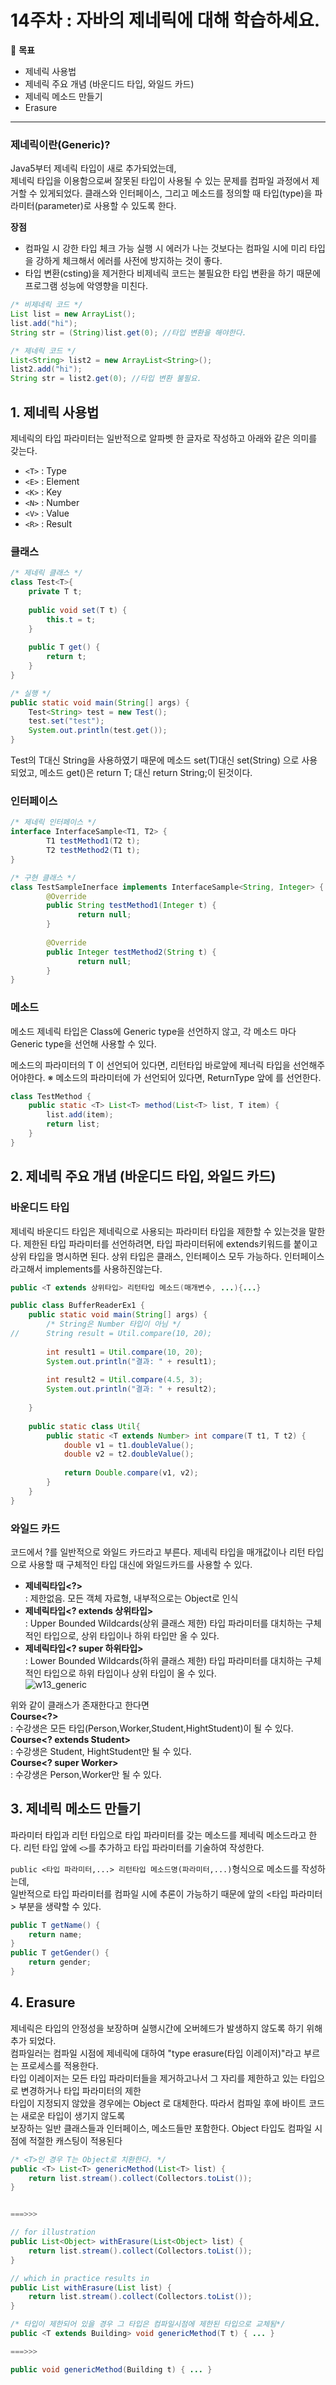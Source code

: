 14주차 : 자바의 제네릭에 대해 학습하세요.
=======

🎯 **목표** 
- 제네릭 사용법
- 제네릭 주요 개념 (바운디드 타입, 와일드 카드)
- 제네릭 메소드 만들기
- Erasure

-------------------------------------------------------------- 
### 제네릭이란(Generic)?
Java5부터 제네릭 타입이 새로 추가되었는데,    
제네릭 타입을 이용함으로써 잘못된 타입이 사용될 수 있는 문제를 컴파일 과정에서 제거할 수 있게되었다. 
클래스와 인터페이스, 그리고 메소드를 정의할 때 타입(type)을 파라미터(parameter)로 사용할 수 있도록 한다.

**장점**
- 컴파일 시 강한 타입 체크 가능
	실행 시 에러가 나는 것보다는 컴파일 시에 미리 타입을 강하게 체크해서 에러를 사전에 방지하는 것이 좋다.
- 타입 변환(csting)을 제거한다
	비제네릭 코드는 불필요한 타입 변환을 하기 때문에 프로그램 성능에 악영향을 미친다.
```java
/* 비제네릭 코드 */
List list = new ArrayList();
list.add("hi");
String str = (String)list.get(0); //타입 변환을 해야한다.

/* 제네릭 코드 */
List<String> list2 = new ArrayList<String>();
list2.add("hi");
String str = list2.get(0); //타입 변환 불필요.
```

## 1. 제네릭 사용법
제네릭의 타입 파라미터는 일반적으로 알파벳 한 글자로 작성하고 아래와 같은 의미를 갖는다.
- `<T>` : Type
- `<E>` : Element
- `<K>` : Key
- `<N>` : Number
- `<V>` : Value
- `<R>` : Result

### 클래스 
```java
/* 제네릭 클래스 */
class Test<T>{
    private T t;
      
    public void set(T t) {
        this.t = t;
    }
  
    public T get() {
        return t;
    }
}
```
```java
/* 실행 */
public static void main(String[] args) {
    Test<String> test = new Test();
    test.set("test");
    System.out.println(test.get());
}
```
Test<T>의 T대신 String을 사용하였기 때문에 메소드 set(T)대신 set(String) 으로 사용되었고,
메소드 get()은 return T; 대신 return String;이 된것이다.

### 인터페이스 
```java
/* 제네릭 인터페이스 */
interface InterfaceSample<T1, T2> {
        T1 testMethod1(T2 t);
        T2 testMethod2(T1 t);
}
```
```java
/* 구현 클래스 */
class TestSampleInerface implements InterfaceSample<String, Integer> {
        @Override
        public String testMethod1(Integer t) {
               return null;
        }
  
        @Override
        public Integer testMethod2(String t) {
               return null;
        }
}
```
### 메소드
메소드 제네릭 타입은 Class에 Generic type을 선언하지 않고, 
각 메소드 마다 Generic type을 선언해 사용할 수 있다.

메소드의 파라미터의 T 이 선언되어 있다면, 리턴타입 바로앞에 <T> 제너릭 타입을 선언해주어야한다.
※ 메소드의 파라미터에 <T>가 선언되어 있다면, ReturnType 앞에 <T>를 선언한다.
```java
class TestMethod {
    public static <T> List<T> method(List<T> list, T item) {
        list.add(item);
        return list;
    }
}
```

## 2. 제네릭 주요 개념 (바운디드 타입, 와일드 카드)
### 바운디드 타입
제네릭 바운디드 타입은 제네릭으로 사용되는 파라미터 타입을 제한할 수 있는것을 말한다.
제한된 타입 파라미터를 선언하려면, 타입 파라미터뒤에 extends키워드를 붙이고 상위 타입을 명시하면 된다.
상위 타입은 클래스, 인터페이스 모두 가능하다. 인터페이스라고해서 implements를 사용하진않는다.
```java
public <T extends 상위타입> 리턴타입 메소드(매개변수, ...){...}
```
```java
public class BufferReaderEx1 {
	public static void main(String[] args) {
		/* String은 Number 타입이 아님 */
//		String result = Util.compare(10, 20);
		
		int result1 = Util.compare(10, 20);
		System.out.println("결과: " + result1);
		
		int result2 = Util.compare(4.5, 3);
		System.out.println("결과: " + result2);
	
	}
	
	public static class Util{
		public static <T extends Number> int compare(T t1, T t2) {
			double v1 = t1.doubleValue();
			double v2 = t2.doubleValue();
			
			return Double.compare(v1, v2);
		}
	}
}
```

### 와일드 카드
코드에서 ?를 일반적으로 와일드 카드라고 부른다.
제네릭 타입을 매개값이나 리턴 타입으로 사용할 때 구체적인 타입 대신에 와일드카드를 사용할 수 있다.

- **제네릭타입<?>**    
	: 제한없음. 모든 객체 자료형, 내부적으로는 Object로 인식
- **제네릭타입<? extends 상위타입>**   
	: Upper Bounded Wildcards(상위 클래스 제한)
	타입 파라미터를 대치하는 구체적인 타입으로, 상위 타입이나 하위 타입만 올 수 있다.
- **제네릭타입<? super 하위타입>**       
	: Lower Bounded Wildcards(하위 클래스 제한)
	타입 파라미터를 대치하는 구체적인 타입으로 하위 타입이나 상위 타입이 올 수 있다.   
![w13_generic](../img/w13_generic.png)

위와 같이 클래스가 존재한다고 한다면   
**Course<?>**   
: 수강생은 모든 타입(Person,Worker,Student,HightStudent)이 될 수 있다.   
**Course<? extends Student>**   
: 수강생은 Student, HightStudent만 될 수 있다.   
**Course<? super Worker>**   
: 수강생은 Person,Worker만 될 수 있다.   

## 3. 제네릭 메소드 만들기
파라미터 타입과 리턴 타입으로 타입 파라미터를 갖는 메소드를 제네릭 메소드라고 한다.
리턴 타입 앞에 `<>`를 추가하고 타입 파라미터를 기술하여 작성한다.

`public <타입 파라미터,...> 리턴타입 메소드명(파라미터,...)`형식으로 메소드를 작성하는데,   
일반적으로 타입 파라미터를 컴파일 시에 추론이 가능하기 때문에 앞의 <타입 파라미터> 부분을 생략할 수 있다.

```java
public T getName() {
    return name;
}
public T getGender() {
    return gender;
}
```
## 4. Erasure
제네릭은 타입의 안정성을 보장하며 실행시간에 오버헤드가 발생하지 않도록 하기 위해 추가 되었다.    
컴파일러는 컴파일 시점에 제네릭에 대하여 "type erasure(타입 이레이저)"라고 부르는 프로세스를 적용한다.   
타입 이레이저는 모든 타입 파라미터들을 제거하고나서 그 자리를 제한하고 있는 타입으로 변경하거나 타입 파라미터의 제한    
타입이 지정되지 않았을 경우에는 Object 로 대체한다. 따라서 컴파일 후에 바이트 코드는 새로운 타입이 생기지 않도록   
보장하는 일반 클래스들과 인터페이스, 메소드들만 포함한다.  Object 타입도 컴파일 시점에 적절한 캐스팅이 적용된다

```java
/* <T>인 경우 T는 Object로 치환한다. */
public <T> List<T> genericMethod(List<T> list) { 
	return list.stream().collect(Collectors.toList()); 
}


===>>>

// for illustration
public List<Object> withErasure(List<Object> list) { 
	return list.stream().collect(Collectors.toList()); 
}

// which in practice results in
public List withErasure(List list) {
    return list.stream().collect(Collectors.toList());
}
```

```java
/* 타입이 제한되어 있을 경우 그 타입은 컴파일시점에 제한된 타입으로 교체됨*/
public <T extends Building> void genericMethod(T t) { ... }

===>>>

public void genericMethod(Building t) { ... }
```

